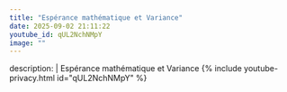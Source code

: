 ```yaml
---
title: "Espérance mathématique et Variance"
date: 2025-09-02 21:11:22 
youtube_id: qUL2NchNMpY
image: ""
---
```

description: |
  Espérance mathématique et Variance
{% include youtube-privacy.html id="qUL2NchNMpY" %}
